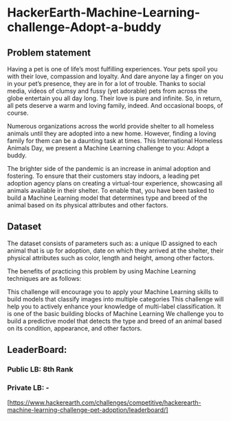 # HackerEarth-Machine-Learning-challenge-Adopt-a-buddy

## Problem statement

Having a pet is one of life’s most fulfilling experiences. Your pets spoil you with their love, compassion and loyalty. And dare anyone lay a finger on you in your pet’s presence, they are in for a lot of trouble. Thanks to social media, videos of clumsy and fussy (yet adorable) pets from across the globe entertain you all day long. Their love is pure and infinite. So, in return, all pets deserve a warm and loving family, indeed. And occasional boops, of course.

Numerous organizations across the world provide shelter to all homeless animals until they are adopted into a new home. However, finding a loving family for them can be a daunting task at times.  This International Homeless Animals Day, we present a Machine Learning challenge to you: Adopt a buddy.

The brighter side of the pandemic is an increase in animal adoption and fostering. To ensure that their customers stay indoors, a leading pet adoption agency plans on creating a virtual-tour experience, showcasing all animals available in their shelter. To enable that, you have been tasked to build a Machine Learning model that determines type and breed of the animal based on its physical attributes and other factors.

## Dataset

The dataset consists of parameters such as: a unique ID assigned to each animal that is up for adoption, date on which they arrived at the shelter, their physical attributes such as color, length and height, among other factors.

The benefits of practicing this problem by using Machine Learning techniques are as follows:

This challenge will encourage you to apply your Machine Learning skills to build models that classify images into multiple categories
This challenge will help you to actively enhance your knowledge of multi-label classification. It is one of the basic building blocks of Machine Learning
We challenge you to build a predictive model that detects the type and breed of an animal based on its condition, appearance, and other factors.

## LeaderBoard:
### Public LB: 8th Rank
### Private LB: - 
[https://www.hackerearth.com/challenges/competitive/hackerearth-machine-learning-challenge-pet-adoption/leaderboard/]
